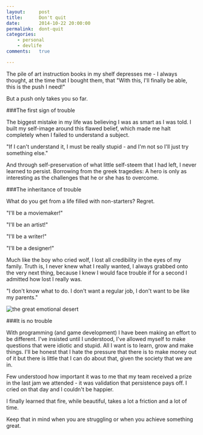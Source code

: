 ```yaml
---
layout:     post
title:      Don't quit
date:       2014-10-22 20:00:00
permalink:  dont-quit
categories:
    - personal
    - devlife
comments:   true

---
```


The pile of art instruction books in my shelf depresses me - I always thought, at the time that I bought them, that "With this, I'll finally be able, this is the push I need!"

But a push only takes you so far.

###The first sign of trouble

The biggest mistake in my life was believing I was as smart as I was told. I built my self-image around this flawed belief, which made me halt completely when I failed to understand a subject.

"If I can't understand it, I must be really stupid - and I'm not so I'll just try something else."

And through self-preservation of what little self-steem that I had left, I never learned to persist. Borrowing from the greek tragedies: A hero is only as interesting as the challenges that he or she has to overcome.

###The inheritance of trouble

What do you get from a life filled with non-starters? Regret.

"I'll be a moviemaker!"

"I'll be an artist!"

"I'll be a writer!"

"I'll be a designer!"

Much like the boy who cried wolf, I lost all credibility in the eyes of my family. Truth is, I never knew what I really wanted, I always grabbed onto the very next thing, because I knew I would face trouble if for a second I admitted how lost I really was.

"I don't know what to do. I don't want a regular job, I don't want to be like my parents."

![the great emotional desert]({{site.baseurl}}/assets/emotional_desert.png)

###It is no trouble

With programming (and game development) I have been making an effort to be different. I've insisted until I understood, I've allowed myself to make questions that were idiotic and stupid. All I want is to learn, grow and make things. I'll be honest that I hate the pressure that there is to make money out of it but there is little that I can do about that, given the society that we are in.

Few understood how important it was to me that my team received a prize in the last jam we attended - it was validation that persistence pays off. I cried on that day and I couldn't be happier.

I finally learned that fire, while beautiful, takes a lot a friction and a lot of time.

Keep that in mind when you are struggling or when you achieve something great.
